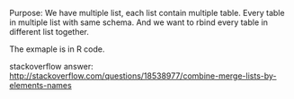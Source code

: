 Purpose: 
  We have multiple list, each list contain multiple table. Every table in multiple list with same schema. And we want to rbind every table in different list together.

The exmaple is in R code.

stackoverflow answer: http://stackoverflow.com/questions/18538977/combine-merge-lists-by-elements-names
